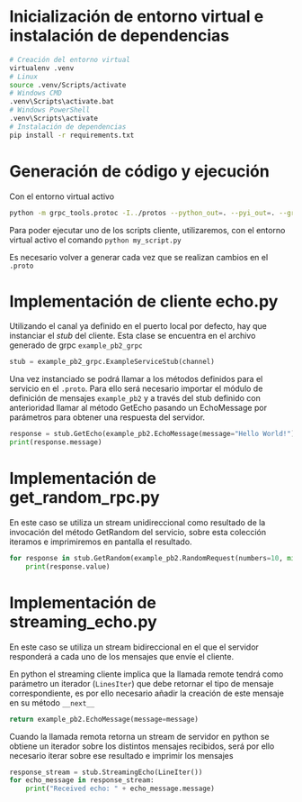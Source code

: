 # Inicialización de entorno virtual e instalación de dependencias
```bash
# Creación del entorno virtual
virtualenv .venv
# Linux
source .venv/Scripts/activate
# Windows CMD
.venv\Scripts\activate.bat
# Windows PowerShell
.venv\Scripts\activate
# Instalación de dependencias
pip install -r requirements.txt
```

# Generación de código y ejecución
Con el entorno virtual activo
```bash
python -m grpc_tools.protoc -I../protos --python_out=. --pyi_out=. --grpc_python_out=. ../protos/example.proto
```

Para poder ejecutar uno de los scripts cliente, utilizaremos, con el entorno virtual activo el comando `python my_script.py`

Es necesario volver a generar cada vez que se realizan cambios en el `.proto`

# Implementación de cliente echo.py
Utilizando el canal ya definido en el puerto local por defecto, hay que instanciar el _stub_ del cliente.
Esta clase se encuentra en el archivo generado de grpc `example_pb2_grpc`

```python
stub = example_pb2_grpc.ExampleServiceStub(channel)
```

Una vez instanciado se podrá llamar a los métodos definidos para el servicio en el `.proto`. Para ello será necesario importar el módulo de definición de mensajes `example_pb2` y a través del stub definido con anterioridad llamar al método GetEcho pasando un EchoMessage por parámetros para obtener una respuesta del servidor.
```python
response = stub.GetEcho(example_pb2.EchoMessage(message="Hello World!"))
print(response.message)
```

# Implementación de get_random_rpc.py

En este caso se utiliza un stream unidireccional como resultado de la invocación del método GetRandom del servicio, sobre esta colección iteramos e imprimiremos en pantalla el resultado.
```python
for response in stub.GetRandom(example_pb2.RandomRequest(numbers=10, min=0, max=10)):
    print(response.value)
```
# Implementación de streaming_echo.py
En este caso se utiliza un stream bidireccional en el que el servidor responderá a cada uno de los mensajes que envíe el cliente.

En python el streaming cliente implica que la llamada remote tendrá como parámetro un iterador (`LinesIter`) que debe retornar el tipo de mensaje correspondiente, es por ello necesario añadir la creación de este mensaje en su método `__next__`
```python
return example_pb2.EchoMessage(message=message)
```

Cuando la llamada remota retorna un stream de servidor en python se obtiene un iterador sobre los distintos mensajes recibidos, será por ello necesario iterar sobre ese resultado e imprimir los mensajes
```python
response_stream = stub.StreamingEcho(LineIter())
for echo_message in response_stream:
    print("Received echo: " + echo_message.message)
```